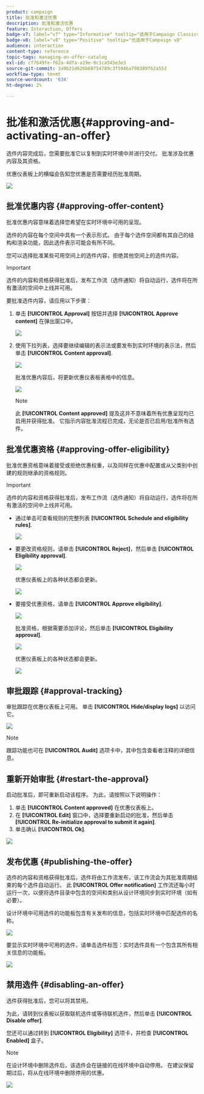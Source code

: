 ```yaml
---
product: campaign
title: 批准和激活优惠
description: 批准和激活优惠
feature: Interaction, Offers
badge-v7: label="v7" type="Informative" tooltip="适用于Campaign Classicv7"
badge-v8: label="v8" type="Positive" tooltip="也适用于Campaign v8"
audience: interaction
content-type: reference
topic-tags: managing-an-offer-catalog
exl-id: cf7649fe-f62a-4dfa-a19e-9c1ca545e3e3
source-git-commit: 3a9b21d626b60754789c3f594ba798309f62a553
workflow-type: tm+mt
source-wordcount: '634'
ht-degree: 2%

---
```


# 批准和激活优惠{#approving-and-activating-an-offer}



选件内容完成后，您需要批准它以复制到实时环境中并进行交付。 批准涉及优惠内容及其资格。

优惠仪表板上的横幅会告知您优惠是否需要经历批准周期。

![](assets/offer_validate_001.png)

## 批准优惠内容 {#approving-offer-content}

批准优惠内容意味着选择您希望在实时环境中可用的呈现。

选件的内容在每个空间中具有一个表示形式。 由于每个选件空间都有其自己的结构和渲染功能，因此选件表示可能会有所不同。

您可以选择批准某些可用空间上的选件内容，拒绝其他空间上的选件内容。

>[!IMPORTANT]
>
>选件的内容和资格获得批准后，发布工作流（选件通知）将自动运行，选件将在所有激活的空间中上线并可用。

要批准选件内容，请应用以下步骤：

1. 单击 **[!UICONTROL Approval]** 按钮并选择 **[!UICONTROL Approve content]** 在弹出窗口中。

   ![](assets/offer_validate_002.png)

1. 使用下拉列表，选择要继续编辑的表示法或要发布到实时环境的表示法，然后单击 **[!UICONTROL Content approval]**.

   ![](assets/offer_validate_003.png)

   批准优惠内容后，将更新优惠仪表板表格中的信息。

   ![](assets/offer_validate_004.png)

   >[!NOTE]
   >
   >此 **[!UICONTROL Content approved]** 提及这并不意味着所有优惠呈现均已启用并获得批准。 它指示内容批准流程已完成，无论是否已启用/批准所有选件。

## 批准优惠资格 {#approving-offer-eligibility}

批准优惠资格意味着接受或拒绝优惠权重，以及同样在优惠中配置或从父类别中创建的规则继承的资格规则。

>[!IMPORTANT]
>
>选件的内容和资格获得批准后，发布工作流（选件通知）将自动运行，选件将在所有激活的空间中上线并可用。

* 通过单击可查看规则的完整列表 **[!UICONTROL Schedule and eligibility rules]**.

  ![](assets/offer_validate_005.png)

* 要更改资格规则，请单击 **[!UICONTROL Reject]**，然后单击 **[!UICONTROL Eligibility approval]**.

  ![](assets/offer_validate_007.png)

  优惠仪表板上的各种状态都会更新。

  ![](assets/offer_validate_006.png)

* 要接受优惠资格，请单击 **[!UICONTROL Approve eligibility]**.

  ![](assets/offer_validate_008.png)

  批准资格，根据需要添加评论，然后单击 **[!UICONTROL Eligibility approval]**.

  ![](assets/offer_validate_009.png)

  优惠仪表板上的各种状态都会更新。

  ![](assets/offer_validate_010.png)

## 审批跟踪 {#approval-tracking}

审批跟踪在优惠仪表板上可用。 单击 **[!UICONTROL Hide/display logs]** 以访问它。

![](assets/offer_validate_012.png)

>[!NOTE]
>
>跟踪功能也可在 **[!UICONTROL Audit]** 选项卡中，其中包含查看者注释的详细信息。

## 重新开始审批 {#restart-the-approval}

启动批准后，即可重新启动该程序。 为此，请按照以下说明操作：

1. 单击 **[!UICONTROL Content approved]** 在优惠仪表板上。
1. 在 **[!UICONTROL Edit]** 窗口中，选择要重新启动的批准，然后单击 **[!UICONTROL Re-initialize approval to submit it again]**.
1. 单击确认 **[!UICONTROL Ok]**.

![](assets/offer_validate_013.png)

## 发布优惠 {#publishing-the-offer}

选件的内容和资格获得批准后，选件将由工作流发布，该工作流会为其批准周期结束的每个选件自动运行。 此 **[!UICONTROL Offer notification]** 工作流还每小时运行一次，以便将选件目录中包含的空间和类别从设计环境同步到实时环境（如有必要）。

设计环境中可用选件的功能板包含有关发布的信息，包括实时环境中匹配选件的名称。

![](assets/offer_golive_001.png)

要显示实时环境中可用的选件，请单击选件标签：实时选件具有一个包含其所有相关信息的功能板。

![](assets/offer_golive_002.png)

## 禁用选件 {#disabling-an-offer}

选件获得批准后，您可以将其禁用。

为此，请转到仪表板以获取联机选件或等待联机选件，然后单击 **[!UICONTROL Disable offer]**.

您还可以通过转到 **[!UICONTROL Eligibility]** 选项卡，并检查 **[!UICONTROL Enabled]** 盒子。

>[!NOTE]
>
>在设计环境中删除选件后，该选件会在链接的在线环境中自动停用。 在建议保留期过后，将从在线环境中删除停用的优惠。

![](assets/offer_preview_deactivate.png)
